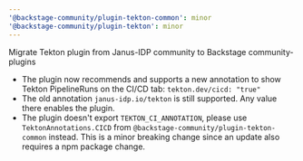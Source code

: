```yaml
---
'@backstage-community/plugin-tekton-common': minor
'@backstage-community/plugin-tekton': minor
---
```


Migrate Tekton plugin from Janus-IDP community to Backstage community-plugins

- The plugin now recommends and supports a new annotation to show Tekton PipelineRuns on the CI/CD tab: `tekton.dev/cicd: "true"`
- The old annotation `janus-idp.io/tekton` is still supported. Any value there enables the plugin.
- The plugin doesn't export `TEKTON_CI_ANNOTATION`, please use `TektonAnnotations.CICD` from `@backstage-community/plugin-tekton-common` instead. This is a minor breaking change since an update also requires a npm package change.
